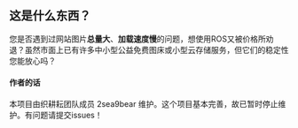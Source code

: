 ## 这是什么东西？
您是否遇到过网站图片**总量大**、**加载速度慢**的问题，想使用ROS又被价格所劝退？虽然市面上已有许多中小型公益免费图床或小型云存储服务，但它们的稳定性您能放心吗？

#### 作者的话
本项目由织耕耘团队成员 2sea9bear 维护。这个项目基本完善，故已暂时停止维护。有问题请提交issues！
